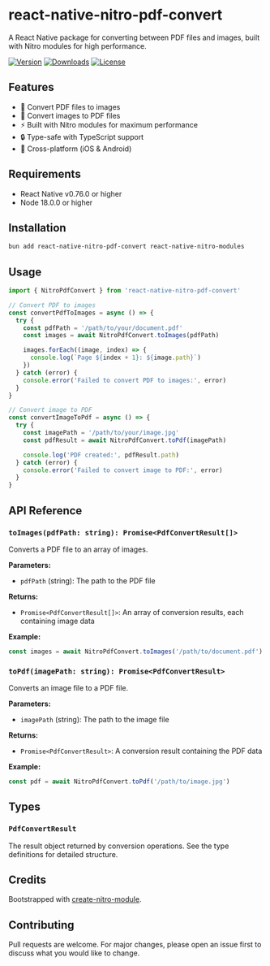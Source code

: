 # react-native-nitro-pdf-convert

A React Native package for converting between PDF files and images, built with Nitro modules for high performance.

[![Version](https://img.shields.io/npm/v/react-native-nitro-pdf-convert.svg)](https://www.npmjs.com/package/react-native-nitro-pdf-convert)
[![Downloads](https://img.shields.io/npm/dm/react-native-nitro-pdf-convert.svg)](https://www.npmjs.com/package/react-native-nitro-pdf-convert)
[![License](https://img.shields.io/npm/l/react-native-nitro-pdf-convert.svg)](https://github.com/patrickkabwe/react-native-nitro-pdf-convert/LICENSE)

## Features

- 🚀 Convert PDF files to images
- 📄 Convert images to PDF files
- ⚡ Built with Nitro modules for maximum performance
- 🔒 Type-safe with TypeScript support
- 📱 Cross-platform (iOS & Android)

## Requirements

- React Native v0.76.0 or higher
- Node 18.0.0 or higher

## Installation

```bash
bun add react-native-nitro-pdf-convert react-native-nitro-modules
```

## Usage

```typescript
import { NitroPdfConvert } from 'react-native-nitro-pdf-convert'

// Convert PDF to images
const convertPdfToImages = async () => {
  try {
    const pdfPath = '/path/to/your/document.pdf'
    const images = await NitroPdfConvert.toImages(pdfPath)

    images.forEach((image, index) => {
      console.log(`Page ${index + 1}: ${image.path}`)
    })
  } catch (error) {
    console.error('Failed to convert PDF to images:', error)
  }
}

// Convert image to PDF
const convertImageToPdf = async () => {
  try {
    const imagePath = '/path/to/your/image.jpg'
    const pdfResult = await NitroPdfConvert.toPdf(imagePath)

    console.log('PDF created:', pdfResult.path)
  } catch (error) {
    console.error('Failed to convert image to PDF:', error)
  }
}
```

## API Reference

### `toImages(pdfPath: string): Promise<PdfConvertResult[]>`

Converts a PDF file to an array of images.

**Parameters:**

- `pdfPath` (string): The path to the PDF file

**Returns:**

- `Promise<PdfConvertResult[]>`: An array of conversion results, each containing image data

**Example:**

```typescript
const images = await NitroPdfConvert.toImages('/path/to/document.pdf')
```

### `toPdf(imagePath: string): Promise<PdfConvertResult>`

Converts an image file to a PDF file.

**Parameters:**

- `imagePath` (string): The path to the image file

**Returns:**

- `Promise<PdfConvertResult>`: A conversion result containing the PDF data

**Example:**

```typescript
const pdf = await NitroPdfConvert.toPdf('/path/to/image.jpg')
```

## Types

### `PdfConvertResult`

The result object returned by conversion operations. See the type definitions for detailed structure.

## Credits

Bootstrapped with [create-nitro-module](https://github.com/patrickkabwe/create-nitro-module).

## Contributing

Pull requests are welcome. For major changes, please open an issue first to discuss what you would like to change.
